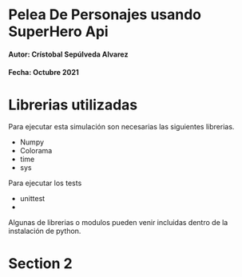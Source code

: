 # Pelea De Personajes usando SuperHero Api
#### Autor: Crístobal Sepúlveda Alvarez
#### Fecha: Octubre 2021

# Librerias utilizadas

Para ejecutar esta simulación son necesarias las siguientes librerias.

* Numpy
* Colorama
* time
* sys

Para ejecutar los tests

* unittest
*
Algunas de librerias o modulos pueden venir incluidas dentro de la instalación de python.


# Section 2

